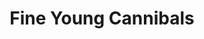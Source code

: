 ---
title: "Fine Young Cannibals"
summary: "Fine Young Cannibals was a British pop rock band formed in Birmingham, England, in 1984 by bassist David Steele, guitarist Andy Cox , and singer Roland Gift . Their self-titled 1985 debut album contained \"Johnny Come Home\" and a cover of \"Suspicious Minds\", two songs that were top 40 hits in the UK, Canada, Australia, and many European countries. Their 1989 album, The Raw & the Cooked, topped the UK, US, Australian, and Canadian album charts, and contained their two Billboard Hot 100 number ones: \"She Drives Me Crazy\" and \"Good Thing\".In 1990, the band won two Brit Awards: Best British Group, and Best British Album . Their name came from the 1960 film All the Fine Young Cannibals starring Robert Wagner and Natalie Wood."
image: "fine-young-cannibals.jpg"
apple_music_artist_url: "https://music.apple.com/gb/artist/fine-young-cannibals/356196"
wikipedia_url: "https://en.wikipedia.org/wiki/Fine_Young_Cannibals"
---
